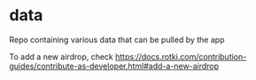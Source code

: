 # data

Repo containing various data that can be pulled by the app

To add a new airdrop, check https://docs.rotki.com/contribution-guides/contribute-as-developer.html#add-a-new-airdrop
